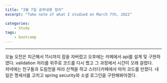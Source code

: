 ```yaml
---
title: "3월 7일 공부내용 정리"
excerpt: "Take note of what I studied on March 7th, 2022"

categories:    
    - Study
tags:
    - bootcamp
---
```


---
오늘 오전은 피곤해서 11시까지 잠을 자버렸고 오후에는 카페에서 api를 설계 및 구현하였다. validation 처리를 위주로 
코드를 다시 짰고 그 과정에서 시간이 오래 걸렸다. 
<br> 저녁에는 친구들과 도림천을 따라 산책을 하고 스터디카페에서 마저 코드를 만졌다. 내일은 명세서를 고치고 spring security와 
소셜 로그인을 구현해봐야겠다.
 
